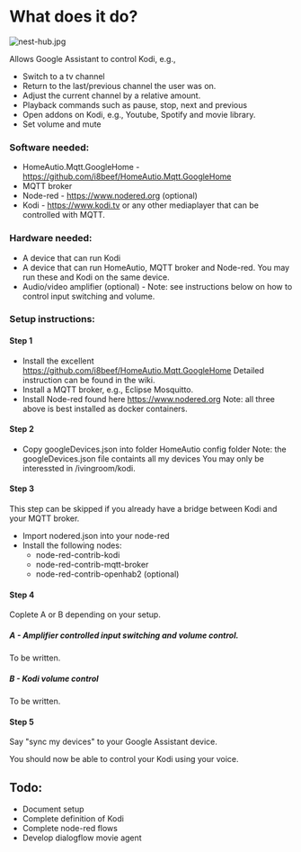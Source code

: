 # What does it do?

![nest-hub.jpg](https://raw.githubusercontent.com/sognen/homeautio-config/master/kodi/images/nest-hub.jpg)

Allows Google Assistant to control Kodi, e.g.,

* Switch to a tv channel
* Return to the last/previous channel the user was on.
* Adjust the current channel by a relative amount.
* Playback commands such as pause, stop, next and previous
* Open addons on Kodi, e.g., Youtube, Spotify and movie library.
* Set volume and mute

### Software needed:
* HomeAutio.Mqtt.GoogleHome - https://github.com/i8beef/HomeAutio.Mqtt.GoogleHome
* MQTT broker
* Node-red - https://www.nodered.org (optional)
* Kodi - https://www.kodi.tv or any other mediaplayer that can be controlled with MQTT.


### Hardware needed:
* A device that can run Kodi
* A device that can run HomeAutio, MQTT broker and Node-red. You may run these and Kodi on the same device.
* Audio/video amplifier (optional) - Note: see instructions below on how to control input switching and volume.

### Setup instructions:

#### Step 1
* Install the excellent https://github.com/i8beef/HomeAutio.Mqtt.GoogleHome Detailed instruction can be found in the wiki.
* Install a MQTT broker, e.g., Eclipse Mosquitto.
* Install Node-red found here https://www.nodered.org Note: all three above is best installed as docker containers.

#### Step 2
* Copy googleDevices.json into folder HomeAutio config folder
Note: the googleDevices.json file containts all my devices You may only be interessted in /ivingroom/kodi. 

#### Step 3
This step can be skipped if you already have a bridge between Kodi and your MQTT broker.
* Import nodered.json into your node-red
* Install the following nodes: 
  - node-red-contrib-kodi 
  - node-red-contrib-mqtt-broker
  - node-red-contrib-openhab2 (optional)

#### Step 4
Coplete A or B depending on your setup.

##### A - Amplifier controlled input switching and volume control.
To be written.

##### B - Kodi volume control
To be written.

#### Step 5 
Say "sync my devices" to your Google Assistant device. 

You should now be able to control your Kodi using your voice.

## Todo:
* Document setup
* Complete definition of Kodi
* Complete node-red flows
* Develop dialogflow movie agent
